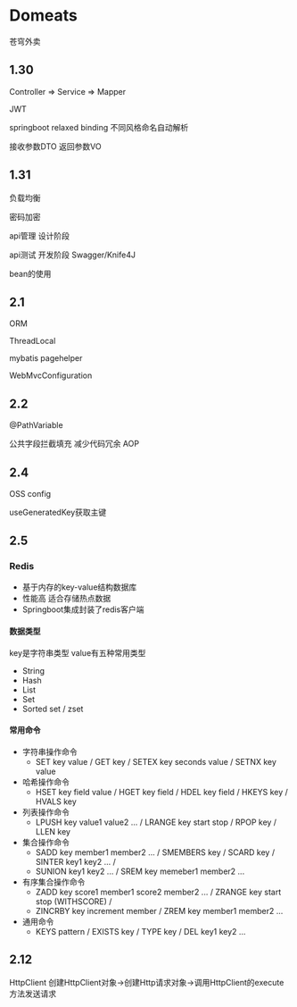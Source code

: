 # Domeats
苍穹外卖

## 1.30
Controller => Service => Mapper

JWT

springboot relaxed binding 不同风格命名自动解析

接收参数DTO 返回参数VO

## 1.31
负载均衡

密码加密

api管理 设计阶段

api测试 开发阶段 Swagger/Knife4J

bean的使用

## 2.1
ORM

ThreadLocal

mybatis pagehelper

WebMvcConfiguration

## 2.2
@PathVariable

公共字段拦截填充 减少代码冗余 AOP

## 2.4
OSS config

useGeneratedKey获取主键

## 2.5
### Redis
* 基于内存的key-value结构数据库
* 性能高 适合存储热点数据
* Springboot集成封装了redis客户端

#### 数据类型
key是字符串类型 value有五种常用类型
* String
* Hash
* List
* Set
* Sorted set / zset

#### 常用命令
* 字符串操作命令
  * SET key value / GET key / SETEX key seconds value / SETNX key value
* 哈希操作命令
  * HSET key field value / HGET key field / HDEL key field / HKEYS key / HVALS key
* 列表操作命令
  * LPUSH key value1 value2 ... / LRANGE key start stop / RPOP key / LLEN key
* 集合操作命令
  * SADD key member1 member2 ... / SMEMBERS key / SCARD key / SINTER key1 key2 ... /
  * SUNION key1 key2 ... / SREM key memeber1 member2 ...
* 有序集合操作命令
  * ZADD key score1 member1 score2 member2 ... / ZRANGE key start stop (WITHSCORE) /
  * ZINCRBY key increment member / ZREM key member1 member2 ...
* 通用命令
  * KEYS pattern / EXISTS key / TYPE key / DEL key1 key2 ...

## 2.12
HttpClient 创建HttpClient对象->创建Http请求对象->调用HttpClient的execute方法发送请求


